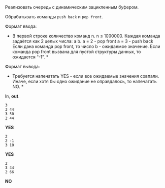 Реализовать очередь с динамическим зацикленным буфером.

Обрабатывать команды `push back` и `pop front`.

Формат ввода:
* В первой строке количество команд n. n ≤ 1000000.
Каждая команда задаётся как 2 целых числа: a b.
a = 2 - pop front
a = 3 - push back
Если дана команда pop front, то число b - ожидаемое значение. Если команда pop front вызвана для пустой структуры данных, то ожидается “-1”. *  

Формат вывода:
* Требуется напечатать YES - если все ожидаемые значения совпали. Иначе, если хотя бы одно ожидание не оправдалось, то напечатать NO. *
 

In, **out**.
```
3
3 44
3 50
2 44
```
**YES**
```
2
2 -1
3 10
```
**YES**
```
2
3 44
2 66
```
**NO**

